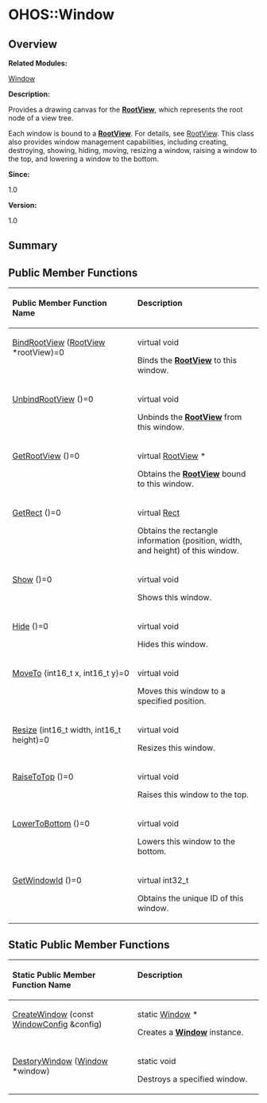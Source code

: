 # OHOS::Window<a name="EN-US_TOPIC_0000001055678106"></a>

## **Overview**<a name="section966679488093532"></a>

**Related Modules:**

[Window](window.md)

**Description:**

Provides a drawing canvas for the  **[RootView](ohos-rootview.md)**, which represents the root node of a view tree. 

Each window is bound to a  **[RootView](ohos-rootview.md)**. For details, see  [RootView](ohos-rootview.md). This class also provides window management capabilities, including creating, destroying, showing, hiding, moving, resizing a window, raising a window to the top, and lowering a window to the bottom.

**Since:**

1.0

**Version:**

1.0

## **Summary**<a name="section1082264336093532"></a>

## Public Member Functions<a name="pub-methods"></a>

<a name="table362303986093532"></a>
<table><thead align="left"><tr id="row1923925105093532"><th class="cellrowborder" valign="top" width="50%" id="mcps1.1.3.1.1"><p id="p718194250093532"><a name="p718194250093532"></a><a name="p718194250093532"></a>Public Member Function Name</p>
</th>
<th class="cellrowborder" valign="top" width="50%" id="mcps1.1.3.1.2"><p id="p1073158127093532"><a name="p1073158127093532"></a><a name="p1073158127093532"></a>Description</p>
</th>
</tr>
</thead>
<tbody><tr id="row696356688093532"><td class="cellrowborder" valign="top" width="50%" headers="mcps1.1.3.1.1 "><p id="p1981262838093532"><a name="p1981262838093532"></a><a name="p1981262838093532"></a><a href="window.md#ga10d20114dbd02b0ea8306fd508108af9">BindRootView</a> (<a href="ohos-rootview.md">RootView</a> *rootView)=0</p>
</td>
<td class="cellrowborder" valign="top" width="50%" headers="mcps1.1.3.1.2 "><p id="p288457243093532"><a name="p288457243093532"></a><a name="p288457243093532"></a>virtual void </p>
<p id="p361259415093532"><a name="p361259415093532"></a><a name="p361259415093532"></a>Binds the <strong id="b1624369593093532"><a name="b1624369593093532"></a><a name="b1624369593093532"></a><a href="ohos-rootview.md">RootView</a></strong> to this window. </p>
</td>
</tr>
<tr id="row1660513521093532"><td class="cellrowborder" valign="top" width="50%" headers="mcps1.1.3.1.1 "><p id="p651130225093532"><a name="p651130225093532"></a><a name="p651130225093532"></a><a href="window.md#ga7ad1bbc5a9a758e48a0fcecc10512bf2">UnbindRootView</a> ()=0</p>
</td>
<td class="cellrowborder" valign="top" width="50%" headers="mcps1.1.3.1.2 "><p id="p1077671900093532"><a name="p1077671900093532"></a><a name="p1077671900093532"></a>virtual void </p>
<p id="p806762751093532"><a name="p806762751093532"></a><a name="p806762751093532"></a>Unbinds the <strong id="b1713884052093532"><a name="b1713884052093532"></a><a name="b1713884052093532"></a><a href="ohos-rootview.md">RootView</a></strong> from this window. </p>
</td>
</tr>
<tr id="row838855240093532"><td class="cellrowborder" valign="top" width="50%" headers="mcps1.1.3.1.1 "><p id="p811376753093532"><a name="p811376753093532"></a><a name="p811376753093532"></a><a href="window.md#ga0f81825ac2f7acd742d114627d007dc0">GetRootView</a> ()=0</p>
</td>
<td class="cellrowborder" valign="top" width="50%" headers="mcps1.1.3.1.2 "><p id="p107647409093532"><a name="p107647409093532"></a><a name="p107647409093532"></a>virtual <a href="ohos-rootview.md">RootView</a> * </p>
<p id="p692551750093532"><a name="p692551750093532"></a><a name="p692551750093532"></a>Obtains the <strong id="b960032965093532"><a name="b960032965093532"></a><a name="b960032965093532"></a><a href="ohos-rootview.md">RootView</a></strong> bound to this window. </p>
</td>
</tr>
<tr id="row716807692093532"><td class="cellrowborder" valign="top" width="50%" headers="mcps1.1.3.1.1 "><p id="p953920425093532"><a name="p953920425093532"></a><a name="p953920425093532"></a><a href="window.md#ga2c14344eed608ec8cd345a6c1c835a53">GetRect</a> ()=0</p>
</td>
<td class="cellrowborder" valign="top" width="50%" headers="mcps1.1.3.1.2 "><p id="p1399096325093532"><a name="p1399096325093532"></a><a name="p1399096325093532"></a>virtual <a href="ohos-rect.md">Rect</a> </p>
<p id="p72899929093532"><a name="p72899929093532"></a><a name="p72899929093532"></a>Obtains the rectangle information (position, width, and height) of this window. </p>
</td>
</tr>
<tr id="row1027198499093532"><td class="cellrowborder" valign="top" width="50%" headers="mcps1.1.3.1.1 "><p id="p105176396093532"><a name="p105176396093532"></a><a name="p105176396093532"></a><a href="window.md#ga920aaa7deb0054c1436b2aaba3a81e4f">Show</a> ()=0</p>
</td>
<td class="cellrowborder" valign="top" width="50%" headers="mcps1.1.3.1.2 "><p id="p491163301093532"><a name="p491163301093532"></a><a name="p491163301093532"></a>virtual void </p>
<p id="p1161535336093532"><a name="p1161535336093532"></a><a name="p1161535336093532"></a>Shows this window. </p>
</td>
</tr>
<tr id="row1167842460093532"><td class="cellrowborder" valign="top" width="50%" headers="mcps1.1.3.1.1 "><p id="p2079797656093532"><a name="p2079797656093532"></a><a name="p2079797656093532"></a><a href="window.md#ga37272c50d164a77bf004c18174d94736">Hide</a> ()=0</p>
</td>
<td class="cellrowborder" valign="top" width="50%" headers="mcps1.1.3.1.2 "><p id="p1333107569093532"><a name="p1333107569093532"></a><a name="p1333107569093532"></a>virtual void </p>
<p id="p709137617093532"><a name="p709137617093532"></a><a name="p709137617093532"></a>Hides this window. </p>
</td>
</tr>
<tr id="row52612541093532"><td class="cellrowborder" valign="top" width="50%" headers="mcps1.1.3.1.1 "><p id="p307641407093532"><a name="p307641407093532"></a><a name="p307641407093532"></a><a href="window.md#ga7454cb1c3c28e68f4e962fef108a0d2f">MoveTo</a> (int16_t x, int16_t y)=0</p>
</td>
<td class="cellrowborder" valign="top" width="50%" headers="mcps1.1.3.1.2 "><p id="p1581552037093532"><a name="p1581552037093532"></a><a name="p1581552037093532"></a>virtual void </p>
<p id="p1316161591093532"><a name="p1316161591093532"></a><a name="p1316161591093532"></a>Moves this window to a specified position. </p>
</td>
</tr>
<tr id="row1239322177093532"><td class="cellrowborder" valign="top" width="50%" headers="mcps1.1.3.1.1 "><p id="p795180600093532"><a name="p795180600093532"></a><a name="p795180600093532"></a><a href="window.md#gac2c1bf9dc681741eb9c0490785bd73c2">Resize</a> (int16_t width, int16_t height)=0</p>
</td>
<td class="cellrowborder" valign="top" width="50%" headers="mcps1.1.3.1.2 "><p id="p1657280570093532"><a name="p1657280570093532"></a><a name="p1657280570093532"></a>virtual void </p>
<p id="p1215807367093532"><a name="p1215807367093532"></a><a name="p1215807367093532"></a>Resizes this window. </p>
</td>
</tr>
<tr id="row799886260093532"><td class="cellrowborder" valign="top" width="50%" headers="mcps1.1.3.1.1 "><p id="p713601140093532"><a name="p713601140093532"></a><a name="p713601140093532"></a><a href="window.md#ga395aa07d4a622059c627d18ecd2ff115">RaiseToTop</a> ()=0</p>
</td>
<td class="cellrowborder" valign="top" width="50%" headers="mcps1.1.3.1.2 "><p id="p102710043093532"><a name="p102710043093532"></a><a name="p102710043093532"></a>virtual void </p>
<p id="p1768530472093532"><a name="p1768530472093532"></a><a name="p1768530472093532"></a>Raises this window to the top. </p>
</td>
</tr>
<tr id="row243039631093532"><td class="cellrowborder" valign="top" width="50%" headers="mcps1.1.3.1.1 "><p id="p1342364407093532"><a name="p1342364407093532"></a><a name="p1342364407093532"></a><a href="window.md#ga61c01a10b37843abf8cf348bd7d1d659">LowerToBottom</a> ()=0</p>
</td>
<td class="cellrowborder" valign="top" width="50%" headers="mcps1.1.3.1.2 "><p id="p1437886739093532"><a name="p1437886739093532"></a><a name="p1437886739093532"></a>virtual void </p>
<p id="p1035327384093532"><a name="p1035327384093532"></a><a name="p1035327384093532"></a>Lowers this window to the bottom. </p>
</td>
</tr>
<tr id="row44690126093532"><td class="cellrowborder" valign="top" width="50%" headers="mcps1.1.3.1.1 "><p id="p1080946541093532"><a name="p1080946541093532"></a><a name="p1080946541093532"></a><a href="window.md#ga7efafa2bc07e9a0b5fc5c4c8b1b17b89">GetWindowId</a> ()=0</p>
</td>
<td class="cellrowborder" valign="top" width="50%" headers="mcps1.1.3.1.2 "><p id="p1336228672093532"><a name="p1336228672093532"></a><a name="p1336228672093532"></a>virtual int32_t </p>
<p id="p450188365093532"><a name="p450188365093532"></a><a name="p450188365093532"></a>Obtains the unique ID of this window. </p>
</td>
</tr>
</tbody>
</table>

## Static Public Member Functions<a name="pub-static-methods"></a>

<a name="table855511761093532"></a>
<table><thead align="left"><tr id="row1215126099093532"><th class="cellrowborder" valign="top" width="50%" id="mcps1.1.3.1.1"><p id="p215978964093532"><a name="p215978964093532"></a><a name="p215978964093532"></a>Static Public Member Function Name</p>
</th>
<th class="cellrowborder" valign="top" width="50%" id="mcps1.1.3.1.2"><p id="p1500824884093532"><a name="p1500824884093532"></a><a name="p1500824884093532"></a>Description</p>
</th>
</tr>
</thead>
<tbody><tr id="row1626691303093532"><td class="cellrowborder" valign="top" width="50%" headers="mcps1.1.3.1.1 "><p id="p468813803093532"><a name="p468813803093532"></a><a name="p468813803093532"></a><a href="window.md#ga13f51542db51b560e4bd8c52fe37a7d0">CreateWindow</a> (const <a href="ohos-windowconfig.md">WindowConfig</a> &amp;config)</p>
</td>
<td class="cellrowborder" valign="top" width="50%" headers="mcps1.1.3.1.2 "><p id="p74721279093532"><a name="p74721279093532"></a><a name="p74721279093532"></a>static <a href="ohos-window.md">Window</a> * </p>
<p id="p1770984460093532"><a name="p1770984460093532"></a><a name="p1770984460093532"></a>Creates a <strong id="b361065470093532"><a name="b361065470093532"></a><a name="b361065470093532"></a><a href="ohos-window.md">Window</a></strong> instance. </p>
</td>
</tr>
<tr id="row1965543349093532"><td class="cellrowborder" valign="top" width="50%" headers="mcps1.1.3.1.1 "><p id="p374951789093532"><a name="p374951789093532"></a><a name="p374951789093532"></a><a href="window.md#gaae86fd5bd45c654159939ac4ba877cc1">DestoryWindow</a> (<a href="ohos-window.md">Window</a> *window)</p>
</td>
<td class="cellrowborder" valign="top" width="50%" headers="mcps1.1.3.1.2 "><p id="p335242482093532"><a name="p335242482093532"></a><a name="p335242482093532"></a>static void </p>
<p id="p1463959295093532"><a name="p1463959295093532"></a><a name="p1463959295093532"></a>Destroys a specified window. </p>
</td>
</tr>
</tbody>
</table>

